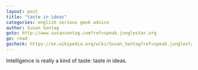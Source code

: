 ```yaml
---
layout: post
title: "taste in ideas"
categories: english serious geek advice
author: Susan Sontag
goto: http://www.susansontag.com?ref=speak.junglestar.org
go: read
gocheck: https://en.wikipedia.org/wiki/Susan_Sontag?ref=speak.junglestar.org
---
```

Intelligence is really a kind of taste: taste in ideas.
